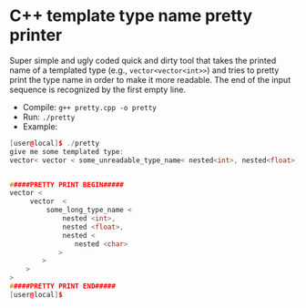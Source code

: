 # C++ template type name pretty printer

Super simple and ugly coded quick and dirty tool that takes the printed name of a templated type (e.g., `vector<vector<int>>`)
and tries to pretty print the type name in order to make it more readable. The end of the input sequence is recognized by the first empty line.

* Compile: `g++ pretty.cpp -o pretty`
* Run: `./pretty`
* Example:
```cpp
[user@local]$ ./pretty
give me some templated type:
vector< vector < some_unreadable_type_name< nested<int>, nested<float>, nested<nested<char>>>>>


#####PRETTY PRINT BEGIN#####
vector <
	 vector  <
		 some_long_type_name <
			 nested <int>,
			 nested <float>,
			 nested <
				nested <char>
			>
		>
	>
>
#####PRETTY PRINT END#####
[user@local]$
```
